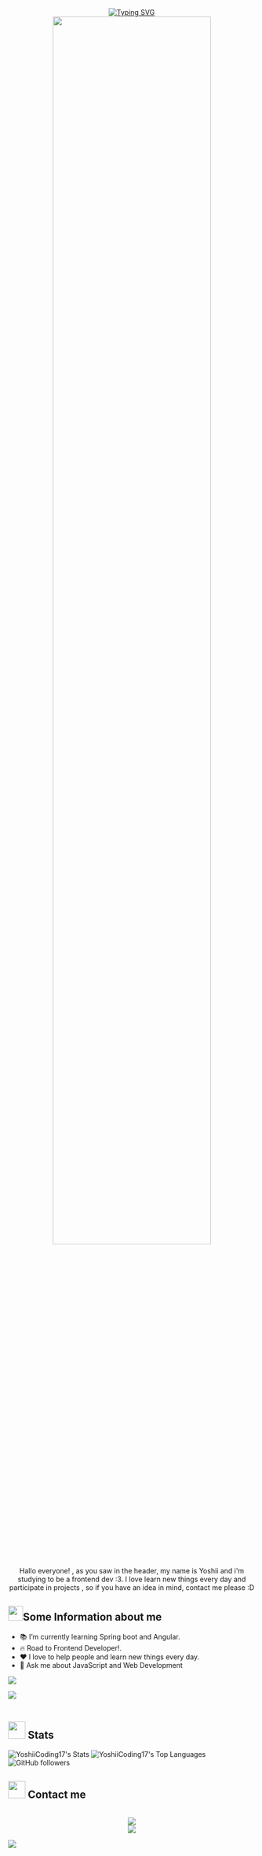 <div align="center">
    <a href="https://git.io/typing-svg"><img src="https://readme-typing-svg.demolab.com?font=Fira+Code&size=30&weight=700&pause=1000&color=4EF785&background=4A20FF00&center=true&vCenter=true&random=false&width=700&lines=Hello+World!+My+name+is+Jeff(Yoshii)%F0%9F%91%8B"         alt="Typing SVG" /></a>
</div>
<div align="center">
    <img align="center" src="https://tenor.com/es-US/view/nice-bakuretsu-thumbs-thumbs-up-nice-bakuretsu-gif-13721418.gif" width="80%">
</div>
<br>
<p align="center">Hallo everyone! , as you saw in the header, my name is Yoshii and i'm studying to be a frontend dev :3. I love learn new things every    day and participate in projects , so if you have an idea in mind, contact me please :D</p>

<h2><img src="https://media.giphy.com/media/v1.Y2lkPTc5MGI3NjExbTc5NzFsOWVrM2ppanJ6cTJneDhuM21pNzU4bXNnZ2N4M3NmcjJvcCZlcD12MV9pbnRlcm5hbF9naWZfYnlfaWQmY3Q9Zw/ZtJUz2AomrhiOyWhMO/giphy.gif" width="30" margin="0" />Some Information about me</h2> 

  - 📚 I’m currently learning Spring boot and Angular.
  - 🔥 Road to Frontend Developer!.
  - ❤  I love to help people and learn new things every day.
  - 💬 Ask me about JavaScript and Web Development

<picture><img src="https://media1.tenor.com/m/rS-u5lIUQWsAAAAC/anime-coding.gif"></picture>
  
<img src="https://user-images.githubusercontent.com/73097560/115834477-dbab4500-a447-11eb-908a-139a6edaec5c.gif"><br><br>


 <h2><img src="https://media.giphy.com/media/iY8CRBdQXODJSCERIr/giphy.gif" width="35" margin="0" /> Stats</h2> 
<div>
    
  ![YoshiiCoding17's Stats](https://github-readme-stats.vercel.app/api?username=YoshiiCoding17&theme=vue-dark&show_icons=true&hide_border=true&count_private=true)
  ![YoshiiCoding17's Top Languages](https://github-readme-stats.vercel.app/api/top-langs/?username=YoshiiCoding17&theme=vue-dark&show_icons=true&hide_border=true&layout=compact)
  ![GitHub followers](https://img.shields.io/github/followers/YoshiiCoding17?style=social)
  
</div>

<h2><img src="https://media0.giphy.com/media/v1.Y2lkPTc5MGI3NjExeWsweGp4dXhlNTMybzk0c29iaWV1amY0eW91cGJianR4N3BlaGpxeiZlcD12MV9pbnRlcm5hbF9naWZfYnlfaWQmY3Q9cw/qK1jwlof0qNa6AasWs/giphy.gif" width="35" margin="0" />  Contact me</h2> 
<br>

<div align="center">
   <div>
       <a href="https://www.linkedin.com/in/jeff-berru/" target="_blank"><img src="https://img.shields.io/badge/-linkedin-blue?style=for-the-badge&logo=Linkedin&logoColor=white&link=https://www.linkedin.com/in/jeff-berru/"></a>
   </div> 
    <div>
       <a href="mailto:j84974562@gmail.com" target="_blank"><img src="https://img.shields.io/badge/gmail:  Yoshii-%23EA4335.svg?style=for-the-badge&logo=gmail&logoColor=white"></a>
   </div> 
    
</div>

<img src="https://user-images.githubusercontent.com/73097560/115834477-dbab4500-a447-11eb-908a-139a6edaec5c.gif"><br><br>

<!--
**YoshiiCoding17/YoshiiCoding17** is a ✨ _special_ ✨ repository because its `README.md` (this file) appears on your GitHub profile.

-->
